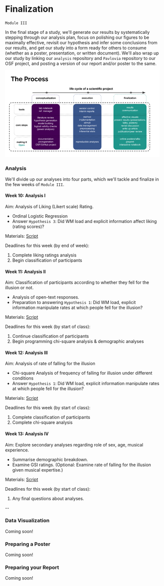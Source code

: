 # Finalization

`Module III`

In the final stage of a study, we'll generate our results by systematically stepping through our analysis plan, focus on polishing our figures to be maximally effective, revisit our hypothesis and infer some conclusions from our results, and get our study into a form ready for others to consume (whether as a poster, presentation, or written document). We'll also wrap up our study by linking our `analysis` repository and `Pavlovia` repository to our OSF project, and posting a version of our report and/or poster to the same.


<img src="../static/the_process_0.png" alt="the process" class="mx-auto d-block" width="550px">

### Analysis

We'll divide up our analyses into four parts, which we'll tackle and finalize in the few weeks of `Module III`.

#### Week 10: Analysis I

Aim: Analysis of Liking (Likert scale) Rating. 

* Ordinal Logistic Regression
* Answer `Hypothesis 3`: Did WM load and explicit information affect liking (rating scores)? 

Materials: [Script](https://github.com/avakiai/expra_repeated_recording_illusion/blob/master/analysis/RRI_Analysis_I.Rmd)

Deadlines for this week (by end of week): 

1. Complete liking ratings analysis
2. Begin classification of participants

#### Week 11: Analysis II

Aim: Classification of participants according to whether they fell for the illusion or not. 

* Analysis of open-text responses. 
* Preparation to answering `Hypothesis 1`: Did WM load, explicit information manipulate rates at which people fell for the illusion?

Materials: [Script](https://github.com/avakiai/expra_repeated_recording_illusion/blob/master/analysis/RRI_Analysis_II.Rmd)

Deadlines for this week (by start of class): 

1. Continue classification of participants
2. Begin programming chi-square analysis & demographic analyses

#### Week 12: Analysis III

Aim: Analysis of rate of falling for the illusion

* Chi-square Analysis of frequency of falling for illusion under different conditions
* Answer `Hypothesis 1`: Did WM load, explicit information manipulate rates at which people fell for the illusion?

Materials: [Script](https://github.com/avakiai/expra_repeated_recording_illusion/blob/master/analysis/RRI_Analysis_III.Rmd)

Deadlines for this week (by start of class): 

1. Complete classification of participants
2. Complete chi-square analysis

#### Week 13: Analysis IV

Aim: Explore secondary analyses regarding role of sex, age, musical experience. 

* Summarise demographic breakdown.
* Examine GSI ratings. (Optional: Examine rate of falling for the illusion given musical expertise.)

Materials: [Script](https://github.com/avakiai/expra_repeated_recording_illusion/blob/master/analysis/RRI_Analysis_IV.Rmd)

Deadlines for this week (by start of class): 

1. Any final questions about analyses.

--

### Data Visualization

Coming soon!

### Preparing a Poster

Coming soon!

### Preparing your Report

Coming soon!